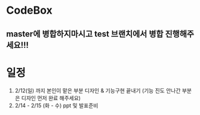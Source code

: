 # CodeBox

## master에 병합하지마시고 test 브랜치에서 병합 진행해주세요!!!

# 일정
1. 2/12(일) 까지 본인이 맡은 부분 디자인 & 기능구현 끝내기 (기능 진도 안나간 부분은 디자인 먼저 완료 해주세요)
2. 2/14 - 2/15 (화 - 수) ppt 및 발표준비
